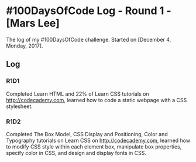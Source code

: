 # #100DaysOfCode Log - Round 1 - [Mars Lee]

The log of my #100DaysOfCode challenge. Started on [December 4, Monday, 2017].

## Log

### R1D1 
Completed Learn HTML and 22% of Learn CSS tutorials on http://codecademy.com, learned how to code a static webpage with a CSS stylesheet.

### R1D2
Completed The Box Model, CSS Display and Positioning, Color and Typography tutorials on Learn CSS on http://codecademy.com, learned how to modify CSS style within each element box, manipulate box properties, specify color in CSS, and design and display fonts in CSS.

